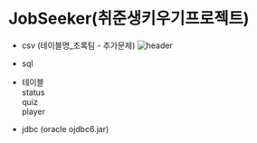 # JobSeeker(취준생키우기프로젝트)

+ csv (테이블명_초록팀 - 추가문제)
![header](https://capsule-render.vercel.app/api?type=wave&color=auto&height=300&section=header&text=테이블%20render&fontSize=90)

+ sql
+ 테이블
<br>status
<br>quiz
<br>player
+ jdbc (oracle ojdbc6.jar) 
